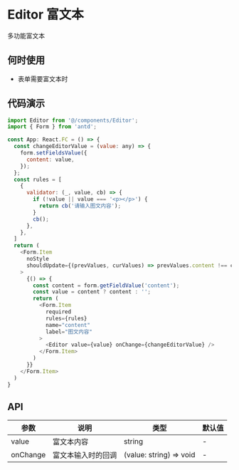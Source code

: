 # Editor 富文本

多功能富文本

## 何时使用
- 表单需要富文本时

## 代码演示

```js
import Editor from '@/components/Editor';
import { Form } from 'antd';

const App: React.FC = () => {
  const changeEditorValue = (value: any) => {
    form.setFieldsValue({
      content: value,
    });
  };
  const rules = [
    {
      validator: (_, value, cb) => {
        if (!value || value === '<p></p>') {
          return cb('请输入图文内容');
        }
        cb();
      },
    },
  ]
  return (
    <Form.Item
      noStyle
      shouldUpdate={(prevValues, curValues) => prevValues.content !== curValues.content}
    >
      {() => {
        const content = form.getFieldValue('content');
        const value = content ? content : '';
        return (
          <Form.Item
            required
            rules={rules}
            name="content"
            label="图文内容"
          >
            <Editor value={value} onChange={changeEditorValue} />
          </Form.Item>
        )
      }}
    </Form.Item>
  )
}
```

## API

| 参数 | 说明 | 类型 | 默认值 |
| --- | --- | --- | --- |
| value | 富文本内容 | string | - |
| onChange | 富文本输入时的回调 | (value: string) => void | - |

